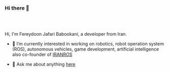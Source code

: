 ### Hi there 👋

<br />
<br />

Hi, I'm Fereydoon Jafari Babookani, a developer from Iran.

- 🔭 I’m currently interested in working on robotics, robot operation system (ROS), autonomous vehicles, game development, artificial intelligence also co-founder of [IRANROS](http://iranros.com/)

- 💬 Ask me about anything [here](https://github.com/fereydoon031/fereydoon031/issues)

